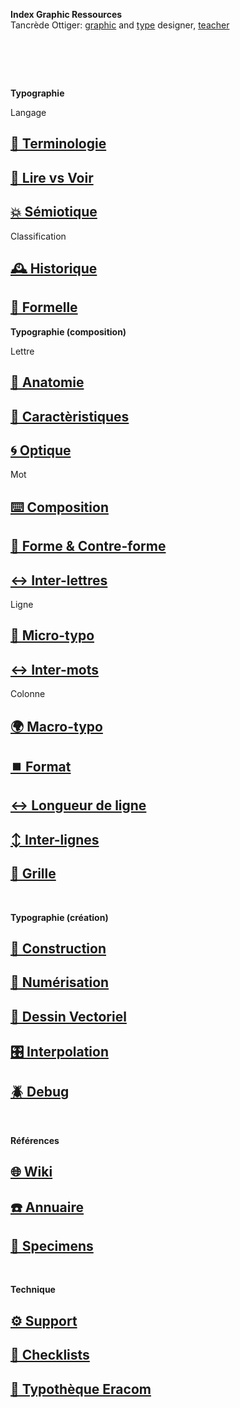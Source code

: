   **Index Graphic Ressources**  
  Tancrède Ottiger: [graphic](https://t-o.studio) and [type](https://t-o.supply) designer, [teacher](https://studioto.github.io)
# &nbsp;

<!---
## [🦚 Index Littérature Visuelle]()
## [💼 Portfolio](Student's projects)
## [⚡ Index Logos]()
## [🐦‍⬛ Index Animations]()
## [🏢 Index Grid Systems]()
## [🔮 Design Theories](/)
## [🔲 Design Gestalt](/)
## [📊 Design Hiérarchies](/)
## [🏗️ Typo Grille](/)
## [🚪 Typothèque Eracom](http://typo.eracom.ch)
--->

**Typographie**

Langage
## [📖 Terminologie]()
## [👀 Lire vs Voir]()
## [💥 Sémiotique](/denote-typeface)
Classification
## [🕰️ Historique](/overview-writing-history)
## [🐚 Formelle](/classify-typefaces)

**Typographie (composition)**

Lettre
## [🔬 Anatomie](/describe-typeface)
## [🧬 Caractèristiques](/parameter-typeface)
## [🌀 Optique](/correct-typeface)
Mot
## [⌨️ Composition]()
## [🌙 Forme & Contre-forme]()
## [↔️ Inter-lettres]()
Ligne
## [🦠 Micro-typo](/set-typeface)
## [↔️ Inter-mots]()
Colonne
## [🌍 Macro-typo](/set-typeface)
## [⏹️ Format]()
## [↔️ Longueur de ligne]()
## [↕️ Inter-lignes]()
## [🔢 Grille]()

&nbsp;
&nbsp;

**Typographie (création)**

## [🔨 Construction](/construct-typeface)
## [📸 Numérisation](/digitize-typeface)
## [📐 Dessin Vectoriel](/draw-vectors)
## [🎛️ Interpolation](/interpolate-vectors)
## [🪲 Debug](/debug-typefaces)

&nbsp;
&nbsp;

**Références**

## [🌐 Wiki](/index-graphic-terminology)
## [☎️ Annuaire](/index-designers)
## [🧪 Specimens](/index-specimens)

&nbsp;
&nbsp;

**Technique**

## [⚙️ Support](/support-technology)
## [📝 Checklists](/check-things)
## [🚪 Typothèque Eracom](http://typo.eracom.ch)
